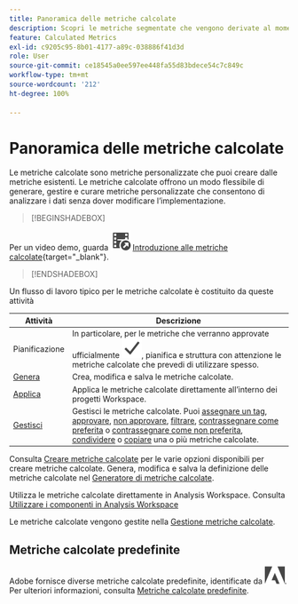 ```yaml
---
title: Panoramica delle metriche calcolate
description: Scopri le metriche segmentate che vengono derivate al momento dell’esecuzione dei rapporti.
feature: Calculated Metrics
exl-id: c9205c95-8b01-4177-a89c-038886f41d3d
role: User
source-git-commit: ce18545a0ee597ee448fa55d83bdece54c7c849c
workflow-type: tm+mt
source-wordcount: '212'
ht-degree: 100%

---
```


# Panoramica delle metriche calcolate

Le metriche calcolate sono metriche personalizzate che puoi creare dalle metriche esistenti. Le metriche calcolate offrono un modo flessibile di generare, gestire e curare metriche personalizzate che consentono di analizzare i dati senza dover modificare l’implementazione.



>[!BEGINSHADEBOX]

Per un video demo, guarda ![VideoCheckedOut](/help/assets/icons/VideoCheckedOut.svg) [Introduzione alle metriche calcolate](https://video.tv.adobe.com/v/35866/?quality=12&learn=on&captions=ita){target="_blank"}.

>[!ENDSHADEBOX]

Un flusso di lavoro tipico per le metriche calcolate è costituito da queste attività

| Attività | Descrizione |
| --- | --- |
| Pianificazione | In particolare, per le metriche che verranno approvate ufficialmente ![Checkmark](/help/assets/icons/Checkmark.svg), pianifica e struttura con attenzione le metriche calcolate che prevedi di utilizzare spesso. |
| [Genera](/help/components/calc-metrics/cm-workflow/cm-build-metrics.md) | Crea, modifica e salva le metriche calcolate. |
| [Applica](/help/components/use-components-in-workspace.md) | Applica le metriche calcolate direttamente all’interno dei progetti Workspace. |
| [Gestisci](/help/components/calc-metrics/cm-workflow/cm-manager.md) | Gestisci le metriche calcolate. Puoi [assegnare un tag](/help/components/calc-metrics/cm-workflow/cm-tagging.md), [approvare](/help/components/calc-metrics/cm-workflow/cm-approving.md), [non approvare](/help/components/calc-metrics/cm-workflow/cm-approving.md), [filtrare](/help/components/calc-metrics/cm-workflow/cm-filter.md), [contrassegnare come preferita](/help/components/calc-metrics/cm-workflow/cm-favorite.md) o [contrassegnare come non preferita](/help/components/calc-metrics/cm-workflow/cm-favorite.md), [condividere](/help/components/calc-metrics/cm-workflow/cm-sharing.md) o [copiare](/help/components/calc-metrics/cm-workflow/cm-copy.md) una o più metriche calcolate. |

Consulta [Creare metriche calcolate](/help/components/calc-metrics/cm-workflow/cm-workflow.md) per le varie opzioni disponibili per creare metriche calcolate. Genera, modifica e salva la definizione delle metriche calcolate nel [Generatore di metriche calcolate](cm-workflow/cm-build-metrics.md).

Utilizza le metriche calcolate direttamente in Analysis Workspace. Consulta [Utilizzare i componenti in Analysis Workspace](/help/components/use-components-in-workspace.md)

Le metriche calcolate vengono gestite nella [Gestione metriche calcolate](cm-workflow/cm-manager.md).

## Metriche calcolate predefinite

Adobe fornisce diverse metriche calcolate predefinite, identificate da ![AdobeLogoSmall](/help/assets/icons/AdobeLogoSmall.svg). Per ulteriori informazioni, consulta [Metriche calcolate predefinite](/help/components/calc-metrics/default-calcmetrics.md).
